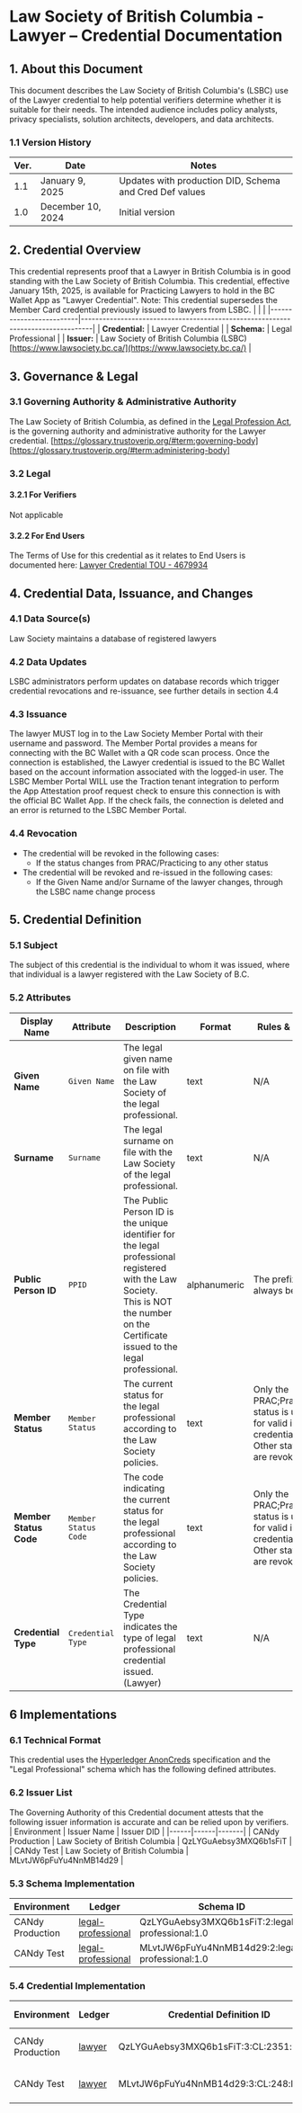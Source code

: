 # Law Society of British Columbia - Lawyer – Credential Documentation

## 1. About this Document

This document describes the Law Society of British Columbia's (LSBC) use of the Lawyer credential to help potential verifiers determine whether it is suitable for their needs. The intended audience includes policy analysts, privacy specialists, solution architects, developers, and data architects.

### 1.1 Version History

| Ver. | Date | Notes |
|------|------|-------|
| 1.1  | January 9, 2025    | Updates with production DID, Schema and Cred Def values       |
| 1.0  | December 10, 2024     | Initial version       |


## 2. Credential Overview
This credential represents proof that a Lawyer in British Columbia is in good standing with the Law Society of British Columbia. This credential, effective January 15th, 2025, is available for Practicing Lawyers to hold in the BC Wallet App as "Lawyer Credential".
Note: This credential supersedes the Member Card credential previously issued to lawyers from LSBC.
|              |                                                                |
|-------------------------|---------------------------------------------------------------------------------|
| **Credential:**         | Lawyer Credential                                          |
| **Schema:**             | Legal Professional                                          |
| **Issuer:**             | Law Society of British Columbia (LSBC) <br/> [https://www.lawsociety.bc.ca/](https://www.lawsociety.bc.ca/) |     

## 3. Governance & Legal

### 3.1 Governing Authority & Administrative Authority
The Law Society of British Columbia, as defined in the [Legal Profession Act](https://www.bclaws.gov.bc.ca/civix/document/id/complete/statreg/98009_01), is the governing authority and administrative authority for the Lawyer credential.
[https://glossary.trustoverip.org/#term:governing-body]
[https://glossary.trustoverip.org/#term:administering-body]

### 3.2 Legal

#### 3.2.1 For Verifiers
Not applicable

#### 3.2.2 For End Users
The Terms of Use for this credential as it relates to End Users is documented here: [Lawyer Credential TOU - 4679934](./4679934%20-%202025-Lawyer-Credential%20TOU.pdf)

## 4. Credential Data, Issuance, and Changes

### 4.1 Data Source(s)
Law Society maintains a database of registered lawyers

### 4.2 Data Updates
LSBC administrators perform updates on database records which trigger credential revocations and re-issuance, see further details in section 4.4

### 4.3 Issuance
The lawyer MUST log in to the Law Society Member Portal with their username and password. The Member Portal provides a means for connecting with the BC Wallet with a QR code scan process. Once the connection is established, the Lawyer credential is issued to the BC Wallet based on the account information associated with the logged-in user. The LSBC Member Portal WILL use the Traction tenant integration to perform the App Attestation proof request check to ensure this connection is with the official BC Wallet App. If the check fails, the connection is deleted and an error is returned to the LSBC Member Portal.

### 4.4 Revocation
- The credential will be revoked in the following cases:
  - If the status changes from PRAC/Practicing to any other status
- The credential will be revoked and re-issued in the following cases:
  - If the Given Name and/or Surname of the lawyer changes, through the LSBC name change process

## 5. Credential Definition

### 5.1 Subject
The subject of this credential is the individual to whom it was issued, where that individual is a lawyer registered with the Law Society of B.C.

### 5.2 Attributes

| **Display Name**         | **Attribute**            | **Description**                                                                                                       | **Format**               | **Rules & Notes**        | **Examples**             |
|--------------------------|--------------------------|-----------------------------------------------------------------------------------------------------------------------|--------------------------|--------------------------|--------------------------|
| **Given Name**           | `Given Name`             | The legal given name on file with the Law Society of the legal professional.                                          | text                     | N/A                      | John Robert              |
| **Surname**              | `Surname`                | The legal surname on file with the Law Society of the legal professional.                                             | text                     | N/A                      | Smith                    |
| **Public Person ID**     | `PPID`                   | The Public Person ID is the unique identifier for the legal professional registered with the Law Society. This is NOT the number on the Certificate issued to the legal professional. | alphanumeric             | The prefix will always be MC | MC238946                 |
| **Member Status**        | `Member Status`          | The current status for the legal professional according to the Law Society policies.                                  | text                     | Only the PRAC;Practicing status is used for valid issued credentials. Other statuses are revoked. | PRAC                     |
| **Member Status Code**   | `Member Status Code`     | The code indicating the current status for the legal professional according to the Law Society policies.               | text                     | Only the PRAC;Practicing status is used for valid issued credentials. Other statuses are revoked. | Practicing               |
| **Credential Type**      | `Credential Type`        | The Credential Type indicates the type of legal professional credential issued. (Lawyer)                               | text                     | N/A                      | Lawyer                   |

## 6 Implementations
### 6.1 Technical Format
This credential uses the [Hyperledger AnonCreds](https://github.com/hyperledger/anoncreds/) specification and the "Legal Professional" schema which has the following defined attributes.

### 6.2 Issuer List
The Governing Authority of this Credential document attests that the following issuer information is accurate and can be relied upon by verifiers.
| Environment | Issuer Name | Issuer DID |
|------|------|-------|
| CANdy Production  | Law Society of British Columbia     | QzLYGuAebsy3MXQ6b1sFiT   |
| CANdy Test  | Law Society of British Columbia     | MLvtJW6pFuYu4NnMB14d29   |

### 5.3 Schema Implementation
|Environment|Ledger|Schema ID|
|---|---|---|
|CANdy Production|[legal-professional](https://candyscan.idlab.org/tx/CANDY_PROD/domain/2351)|QzLYGuAebsy3MXQ6b1sFiT:2:legal-professional:1.0|
|CANdy Test|[legal-professional](https://candyscan.idlab.org/tx/CANDY_TEST/domain/248)|MLvtJW6pFuYu4NnMB14d29:2:legal-professional:1.0|

### 5.4 Credential Implementation
|Environment|Ledger|Credential Definition ID|OCA Bundle|
|---|---|---|---|
|CANdy Production|[lawyer](https://candyscan.idlab.org/tx/CANDY_PROD/domain/2352)|QzLYGuAebsy3MXQ6b1sFiT:3:CL:2351:lawyer|[Lawyer PROD OCA](https://github.com/bcgov/aries-oca-bundles/tree/main/OCABundles/schema/bcgov-digital-trust/LSBC/Lawyer/Prod)|
|CANdy Test|[lawyer](https://candyscan.idlab.org/tx/CANDY_TEST/domain/249)|MLvtJW6pFuYu4NnMB14d29:3:CL:248:lawyer|[Lawyer TEST OCA](https://github.com/bcgov/aries-oca-bundles/tree/main/OCABundles/schema/bcgov-digital-trust/LSBC/Lawyer/Test)|
